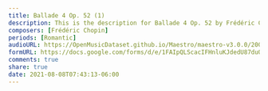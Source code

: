 ```yaml
---
title: Ballade 4 Op. 52 (1)
description: This is the description for Ballade 4 Op. 52 by Frédéric Chopin
composers: [Frédéric Chopin]
periods: [Romantic]
audioURL: https://OpenMusicDataset.github.io/Maestro/maestro-v3.0.0/2006/MIDI-Unprocessed_04_R1_2006_01-04_ORIG_MID--AUDIO_04_R1_2006_01_Track01_wav.midi
formURL: https://docs.google.com/forms/d/e/1FAIpQLScacIFHnluKJdedU87duQVvEo50tnyi0_I7uRtdm4AmKre0Dg/viewform
comments: true
share: true
date: 2021-08-08T07:43:13-06:00
---
```

